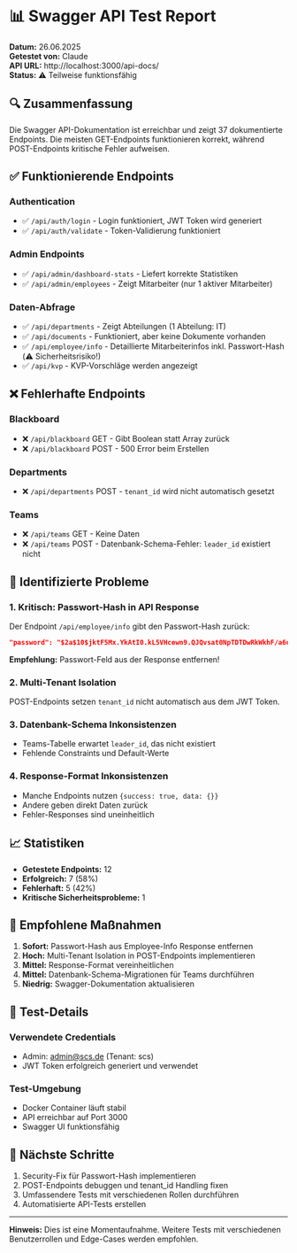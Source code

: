# 📊 Swagger API Test Report

**Datum:** 26.06.2025  
**Getestet von:** Claude  
**API URL:** http://localhost:3000/api-docs/  
**Status:** ⚠️ Teilweise funktionsfähig

## 🔍 Zusammenfassung

Die Swagger API-Dokumentation ist erreichbar und zeigt 37 dokumentierte Endpoints. Die meisten GET-Endpoints funktionieren korrekt, während POST-Endpoints kritische Fehler aufweisen.

## ✅ Funktionierende Endpoints

### Authentication

- ✅ `/api/auth/login` - Login funktioniert, JWT Token wird generiert
- ✅ `/api/auth/validate` - Token-Validierung funktioniert

### Admin Endpoints

- ✅ `/api/admin/dashboard-stats` - Liefert korrekte Statistiken
- ✅ `/api/admin/employees` - Zeigt Mitarbeiter (nur 1 aktiver Mitarbeiter)

### Daten-Abfrage

- ✅ `/api/departments` - Zeigt Abteilungen (1 Abteilung: IT)
- ✅ `/api/documents` - Funktioniert, aber keine Dokumente vorhanden
- ✅ `/api/employee/info` - Detaillierte Mitarbeiterinfos inkl. Passwort-Hash (⚠️ Sicherheitsrisiko!)
- ✅ `/api/kvp` - KVP-Vorschläge werden angezeigt

## ❌ Fehlerhafte Endpoints

### Blackboard

- ❌ `/api/blackboard` GET - Gibt Boolean statt Array zurück
- ❌ `/api/blackboard` POST - 500 Error beim Erstellen

### Departments

- ❌ `/api/departments` POST - `tenant_id` wird nicht automatisch gesetzt

### Teams

- ❌ `/api/teams` GET - Keine Daten
- ❌ `/api/teams` POST - Datenbank-Schema-Fehler: `leader_id` existiert nicht

## 🐛 Identifizierte Probleme

### 1. **Kritisch: Passwort-Hash in API Response**

Der Endpoint `/api/employee/info` gibt den Passwort-Hash zurück:

```json
"password": "$2a$10$jktF5Mx.YkAtI0.kL5VHcewn9.QJQvsat0NpTDTDwRkWkhF/a6uqm"
```

**Empfehlung:** Passwort-Feld aus der Response entfernen!

### 2. **Multi-Tenant Isolation**

POST-Endpoints setzen `tenant_id` nicht automatisch aus dem JWT Token.

### 3. **Datenbank-Schema Inkonsistenzen**

- Teams-Tabelle erwartet `leader_id`, das nicht existiert
- Fehlende Constraints und Default-Werte

### 4. **Response-Format Inkonsistenzen**

- Manche Endpoints nutzen `{success: true, data: {}}`
- Andere geben direkt Daten zurück
- Fehler-Responses sind uneinheitlich

## 📈 Statistiken

- **Getestete Endpoints:** 12
- **Erfolgreich:** 7 (58%)
- **Fehlerhaft:** 5 (42%)
- **Kritische Sicherheitsprobleme:** 1

## 🔧 Empfohlene Maßnahmen

1. **Sofort:** Passwort-Hash aus Employee-Info Response entfernen
2. **Hoch:** Multi-Tenant Isolation in POST-Endpoints implementieren
3. **Mittel:** Response-Format vereinheitlichen
4. **Mittel:** Datenbank-Schema-Migrationen für Teams durchführen
5. **Niedrig:** Swagger-Dokumentation aktualisieren

## 📝 Test-Details

### Verwendete Credentials

- Admin: admin@scs.de (Tenant: scs)
- JWT Token erfolgreich generiert und verwendet

### Test-Umgebung

- Docker Container läuft stabil
- API erreichbar auf Port 3000
- Swagger UI funktionsfähig

## 🎯 Nächste Schritte

1. Security-Fix für Passwort-Hash implementieren
2. POST-Endpoints debuggen und tenant_id Handling fixen
3. Umfassendere Tests mit verschiedenen Rollen durchführen
4. Automatisierte API-Tests erstellen

---

**Hinweis:** Dies ist eine Momentaufnahme. Weitere Tests mit verschiedenen Benutzerrollen und Edge-Cases werden empfohlen.
